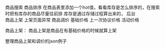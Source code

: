商品搜索
	商品排序
		在商品表里添加一个hot值，看看库存是怎么排序的，在搜索时把有库存的商品尽量往前排
		库存是通过存储过程算出来的，
后台	
	商品上架
		上架页面异常
	商品调价
		基础价格
		上一次协议价格
		活动价格

商品上架：
	商品上架是商品在有基础价格的时候就算上架
	
	
	
整理商品上架和调价的json例子

